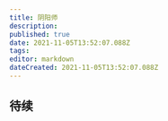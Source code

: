 ```yaml
---
title: 阴阳师
description: 
published: true
date: 2021-11-05T13:52:07.088Z
tags: 
editor: markdown
dateCreated: 2021-11-05T13:52:07.088Z
---
```


## 待续


